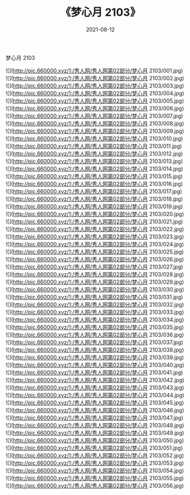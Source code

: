 ﻿---
layout: post
title:  《梦心月 2103》
date:   2021-08-12
img: http://pic.660000.xyz/1:/秀人网/秀人网第02部分/梦心月 2103/000.jpg
categories: [美女, 清纯, 唯美]
---

梦心月 2103

  ![](http://pic.660000.xyz/1:/秀人网/秀人网第02部分/梦心月 2103/001.jpg) <br> ![](http://pic.660000.xyz/1:/秀人网/秀人网第02部分/梦心月 2103/002.jpg) <br> ![](http://pic.660000.xyz/1:/秀人网/秀人网第02部分/梦心月 2103/003.jpg) <br> ![](http://pic.660000.xyz/1:/秀人网/秀人网第02部分/梦心月 2103/004.jpg) <br> ![](http://pic.660000.xyz/1:/秀人网/秀人网第02部分/梦心月 2103/005.jpg) <br> ![](http://pic.660000.xyz/1:/秀人网/秀人网第02部分/梦心月 2103/006.jpg) <br> ![](http://pic.660000.xyz/1:/秀人网/秀人网第02部分/梦心月 2103/007.jpg) <br> ![](http://pic.660000.xyz/1:/秀人网/秀人网第02部分/梦心月 2103/008.jpg) <br> ![](http://pic.660000.xyz/1:/秀人网/秀人网第02部分/梦心月 2103/009.jpg) <br> ![](http://pic.660000.xyz/1:/秀人网/秀人网第02部分/梦心月 2103/010.jpg) <br> ![](http://pic.660000.xyz/1:/秀人网/秀人网第02部分/梦心月 2103/011.jpg) <br> ![](http://pic.660000.xyz/1:/秀人网/秀人网第02部分/梦心月 2103/012.jpg) <br> ![](http://pic.660000.xyz/1:/秀人网/秀人网第02部分/梦心月 2103/013.jpg) <br> ![](http://pic.660000.xyz/1:/秀人网/秀人网第02部分/梦心月 2103/014.jpg) <br> ![](http://pic.660000.xyz/1:/秀人网/秀人网第02部分/梦心月 2103/015.jpg) <br> ![](http://pic.660000.xyz/1:/秀人网/秀人网第02部分/梦心月 2103/016.jpg) <br> ![](http://pic.660000.xyz/1:/秀人网/秀人网第02部分/梦心月 2103/017.jpg) <br> ![](http://pic.660000.xyz/1:/秀人网/秀人网第02部分/梦心月 2103/018.jpg) <br> ![](http://pic.660000.xyz/1:/秀人网/秀人网第02部分/梦心月 2103/019.jpg) <br> ![](http://pic.660000.xyz/1:/秀人网/秀人网第02部分/梦心月 2103/020.jpg) <br> ![](http://pic.660000.xyz/1:/秀人网/秀人网第02部分/梦心月 2103/021.jpg) <br> ![](http://pic.660000.xyz/1:/秀人网/秀人网第02部分/梦心月 2103/022.jpg) <br> ![](http://pic.660000.xyz/1:/秀人网/秀人网第02部分/梦心月 2103/023.jpg) <br> ![](http://pic.660000.xyz/1:/秀人网/秀人网第02部分/梦心月 2103/024.jpg) <br> ![](http://pic.660000.xyz/1:/秀人网/秀人网第02部分/梦心月 2103/025.jpg) <br> ![](http://pic.660000.xyz/1:/秀人网/秀人网第02部分/梦心月 2103/026.jpg) <br> ![](http://pic.660000.xyz/1:/秀人网/秀人网第02部分/梦心月 2103/027.jpg) <br> ![](http://pic.660000.xyz/1:/秀人网/秀人网第02部分/梦心月 2103/028.jpg) <br> ![](http://pic.660000.xyz/1:/秀人网/秀人网第02部分/梦心月 2103/029.jpg) <br> ![](http://pic.660000.xyz/1:/秀人网/秀人网第02部分/梦心月 2103/030.jpg) <br> ![](http://pic.660000.xyz/1:/秀人网/秀人网第02部分/梦心月 2103/031.jpg) <br> ![](http://pic.660000.xyz/1:/秀人网/秀人网第02部分/梦心月 2103/032.jpg) <br> ![](http://pic.660000.xyz/1:/秀人网/秀人网第02部分/梦心月 2103/033.jpg) <br> ![](http://pic.660000.xyz/1:/秀人网/秀人网第02部分/梦心月 2103/034.jpg) <br> ![](http://pic.660000.xyz/1:/秀人网/秀人网第02部分/梦心月 2103/035.jpg) <br> ![](http://pic.660000.xyz/1:/秀人网/秀人网第02部分/梦心月 2103/036.jpg) <br> ![](http://pic.660000.xyz/1:/秀人网/秀人网第02部分/梦心月 2103/037.jpg) <br> ![](http://pic.660000.xyz/1:/秀人网/秀人网第02部分/梦心月 2103/038.jpg) <br> ![](http://pic.660000.xyz/1:/秀人网/秀人网第02部分/梦心月 2103/039.jpg) <br> ![](http://pic.660000.xyz/1:/秀人网/秀人网第02部分/梦心月 2103/040.jpg) <br> ![](http://pic.660000.xyz/1:/秀人网/秀人网第02部分/梦心月 2103/041.jpg) <br> ![](http://pic.660000.xyz/1:/秀人网/秀人网第02部分/梦心月 2103/042.jpg) <br> ![](http://pic.660000.xyz/1:/秀人网/秀人网第02部分/梦心月 2103/043.jpg) <br> ![](http://pic.660000.xyz/1:/秀人网/秀人网第02部分/梦心月 2103/044.jpg) <br> ![](http://pic.660000.xyz/1:/秀人网/秀人网第02部分/梦心月 2103/045.jpg) <br> ![](http://pic.660000.xyz/1:/秀人网/秀人网第02部分/梦心月 2103/046.jpg) <br> ![](http://pic.660000.xyz/1:/秀人网/秀人网第02部分/梦心月 2103/047.jpg) <br> ![](http://pic.660000.xyz/1:/秀人网/秀人网第02部分/梦心月 2103/048.jpg) <br> ![](http://pic.660000.xyz/1:/秀人网/秀人网第02部分/梦心月 2103/049.jpg) <br> ![](http://pic.660000.xyz/1:/秀人网/秀人网第02部分/梦心月 2103/050.jpg) <br> ![](http://pic.660000.xyz/1:/秀人网/秀人网第02部分/梦心月 2103/051.jpg) <br> ![](http://pic.660000.xyz/1:/秀人网/秀人网第02部分/梦心月 2103/052.jpg) <br> ![](http://pic.660000.xyz/1:/秀人网/秀人网第02部分/梦心月 2103/053.jpg) <br> ![](http://pic.660000.xyz/1:/秀人网/秀人网第02部分/梦心月 2103/054.jpg) <br> ![](http://pic.660000.xyz/1:/秀人网/秀人网第02部分/梦心月 2103/055.jpg) <br> ![](http://pic.660000.xyz/1:/秀人网/秀人网第02部分/梦心月 2103/056.jpg) <br>
